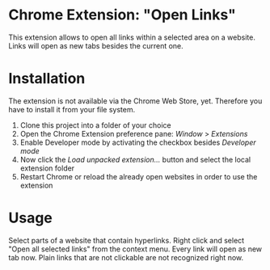 Chrome Extension: "Open Links"
===

This extension allows to open all links within a selected area on a website. Links will open as new tabs besides the current one.

Installation
===

The extension is not available via the Chrome Web Store, yet. Therefore you have to install it from your file system.

1. Clone this project into a folder of your choice
2. Open the Chrome Extension preference pane: *Window* > *Extensions*
3. Enable Developer mode by activating the checkbox besides *Developer mode*
4. Now click the *Load unpacked extension...* button and select the local extension folder
5. Restart Chrome or reload the already open websites in order to use the extension

Usage
===

Select parts of a website that contain hyperlinks. Right click and select "Open all selected links" from the context menu. Every link will open as new tab now. Plain links that are not clickable are not recognized right now.
